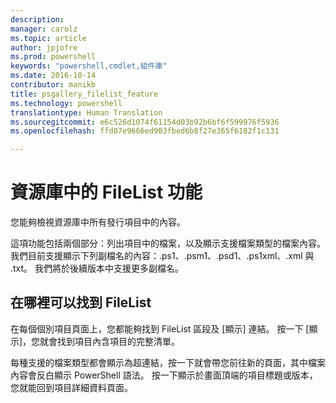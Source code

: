 ```yaml
---
description: 
manager: carolz
ms.topic: article
author: jpjofre
ms.prod: powershell
keywords: "powershell,cmdlet,組件庫"
ms.date: 2016-10-14
contributor: manikb
title: psgallery_filelist_feature
ms.technology: powershell
translationtype: Human Translation
ms.sourcegitcommit: e6c526d1074f61154d03b92b6bf6f599976f5936
ms.openlocfilehash: ffd07e9666ed903fbed6b8f27e365f6182f1c131

---
```


# 資源庫中的 FileList 功能

您能夠檢視資源庫中所有發行項目中的內容。 

這項功能包括兩個部分：列出項目中的檔案，以及顯示支援檔案類型的檔案內容。 我們目前支援顯示下列副檔名的內容：.ps1、.psm1、.psd1、.ps1xml、.xml 與 .txt。 我們將於後續版本中支援更多副檔名。 

## 在哪裡可以找到 FileList
在每個個別項目頁面上，您都能夠找到 FileList 區段及 [顯示] 連結。 按一下 [顯示]，您就會找到項目內含項目的完整清單。

每種支援的檔案類型都會顯示為超連結，按一下就會帶您前往新的頁面，其中檔案內容會反白顯示 PowerShell 語法。 按一下顯示於畫面頂端的項目標題或版本，您就能回到項目詳細資料頁面。




<!--HONumber=Oct16_HO2-->


